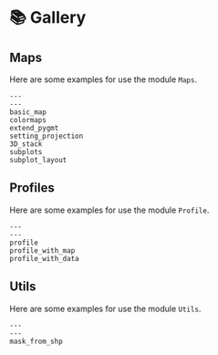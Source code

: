 # 📚 Gallery

## Maps

Here are some examples for use the module `Maps`.

```{nbgallery}
---
---
basic_map
colormaps
extend_pygmt
setting_projection
3D_stack
subplots
subplot_layout
```

## Profiles

Here are some examples for use the module `Profile`.

```{nbgallery}
---
---
profile
profile_with_map
profile_with_data
```

## Utils

Here are some examples for use the module `Utils`.

```{nbgallery}
---
---
mask_from_shp
```
